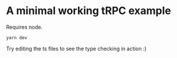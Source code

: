 # A minimal working tRPC example

Requires node.

```
yarn dev
```

Try editing the ts files to see the type checking in action :)
